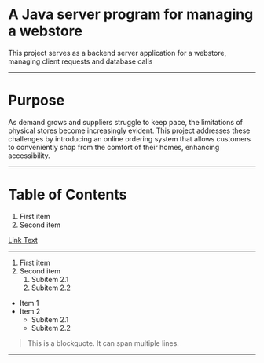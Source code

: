 # A Java server program for managing a webstore
This project serves as a backend server application for a webstore, managing client requests and database calls

---

# Purpose
As demand grows and suppliers struggle to keep pace, the limitations of physical stores become increasingly evident. This project addresses these challenges by introducing an online ordering system that allows customers to conveniently shop from the comfort of their homes, enhancing accessibility.

---

# Table of Contents

1. First item
2. Second item

[Link Text][id]

[id]: https://github.com


---

1. First item
2. Second item
   1. Subitem 2.1
   2. Subitem 2.2


- Item 1
- Item 2
  - Subitem 2.1
  - Subitem 2.2

> This is a blockquote.
> It can span multiple lines.

---

